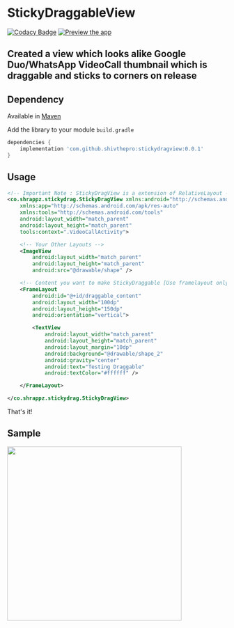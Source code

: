 # StickyDraggableView

[![Codacy Badge](https://api.codacy.com/project/badge/Grade/45d9f215b5b74c06b080f1ba67124838)](https://app.codacy.com/app/shangeeth95/StickyDraggableView?utm_source=github.com&utm_medium=referral&utm_content=shivthepro/StickyDraggableView&utm_campaign=Badge_Grade_Dashboard)
[![Preview the app](https://img.shields.io/badge/Preview-Appetize.io-orange.svg)](https://appetize.io/app/bp0hpuq61x1t7hmfjwktarjdnr)

## Created a view which looks alike Google Duo/WhatsApp VideoCall thumbnail which is draggable and sticks to corners on release

## Dependency

Available in [Maven](https://search.maven.org/search?q=stickydragview)

Add the library to your module `build.gradle`
```gradle
dependencies {
    implementation 'com.github.shivthepro:stickydragview:0.0.1'
}
```

## Usage
```xml
<!-- Important Note : StickyDragView is a extension of RelativeLayout -->
<co.shrappz.stickydrag.StickyDragView xmlns:android="http://schemas.android.com/apk/res/android"
    xmlns:app="http://schemas.android.com/apk/res-auto"
    xmlns:tools="http://schemas.android.com/tools"
    android:layout_width="match_parent"
    android:layout_height="match_parent"
    tools:context=".VideoCallActivity">

    <!-- Your Other Layouts -->
    <ImageView
        android:layout_width="match_parent"
        android:layout_height="match_parent"
        android:src="@drawable/shape" />

    <!-- Content you want to make StickyDraggable [Use framelayout only for the content you want to make dragabble]-->
    <FrameLayout
        android:id="@+id/draggable_content"
        android:layout_width="100dp"
        android:layout_height="150dp"
        android:orientation="vertical">

        <TextView
            android:layout_width="match_parent"
            android:layout_height="match_parent"
            android:layout_margin="10dp"
            android:background="@drawable/shape_2"
            android:gravity="center"
            android:text="Testing Draggable"
            android:textColor="#ffffff" />

    </FrameLayout>

</co.shrappz.stickydrag.StickyDragView>
```
That's it!

## Sample

<img src="https://raw.githubusercontent.com/shivthepro/StickyDraggableView/master/StickyDraggable.gif" alt="" height="400" />

